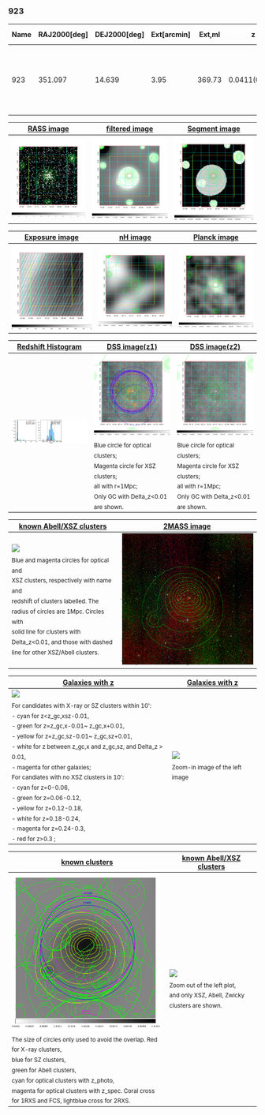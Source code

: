 <div STYLE="page-break-after: always;"></div>

### 923

|Name|RAJ2000[deg]|DEJ2000[deg] |Ext[arcmin]| Ext,ml | z | z_src| C|GC(XSZ,Delta_z<0.01)| GC(OPT,Delta_z<0.01)|GC| R_sig[arcmin] | R500[arcmin] | R500[Mpc]| CRsig[c/s] | CR500[c/s] |L500[1E44 erg/s]|F500[1E-12 erg/s/cm^2]| M500[1E14 Msun]|Tx[keV]|Cnt_sig|Beta|Rc[arcmin]|Comment|Alias|
|---|---|---|---|---|---|------|---|--------|---------|----------|---|---|---|---|---|---|---|---|---|---|---|---|---|---|
|923| 351.097| 14.639| 3.95| 369.73| 0.0411(0.005)| z1, z_xsz| B| L03, MCXC, PSZ2, Tar, XB| A, N, W| A, F20, L03, MCXC, N, PSZ2, Tar, W, XB| 14.162| 16.665| 0.812| 0.659(0.050)| 0.679(0.051)| 0.474(0.019)| 12.010(0.475)| 1.58(0.03)| 2.88(0.04)| 269.3| 0.928(-0.083+0.052)| 7.295(-0.704+0.466)| -| k474|

|[RASS image](../image/923/923_img.pdf)|[filtered image](../image/923/923_fil.pdf)|[Segment image](../image/923/923_seg.pdf)|
|-------------------|--------------------|-------------------|
| <img src="../image/923/923_img.png" width="300">  | <img src="../image/923/923_fil.png" width="300">   | <img src="../image/923/923_seg.png" width="300">  |

|[Exposure image](../image/923/923_mex.pdf)| [nH image](../image/923/923_nh.pdf)| [Planck image](../image/923/923_p.pdf)|
|-------------------|--------------------|-------------------|
|<img src="../image/923/923_mex.png" width="300">   | <img src="../image/923/923_nh.png" width="300">    | <img src="../image/923/923_p.png" width="300"> |

|[Redshift Histogram](../image/923/923_zg.pdf) | [DSS image(z1)](../image/923/923_dss_z1.pdf)      |  [DSS image(z2)](../image/923/923_dss_z2.pdf)    |
|-------------------|--------------------|-------------------|
|<img src="../image/923/923_zg.png" width="300"> |<img src="../image/923/923_dss_z1.png" width="300"> <sub><br>Blue circle for optical clusters; <br>Magenta circle for XSZ clusters; <br>all with r=1Mpc; <br>Only GC with Delta_z<0.01 are shown. </sub>| <img src="../image/923/923_dss_z2.png" width="300"><sub><br>Blue circle for optical clusters; <br>Magenta circle for XSZ clusters; <br>all with r=1Mpc; <br>Only GC with Delta_z<0.01 are shown. </sub> |

|[known Abell/XSZ clusters](../image/923/923_m.pdf) | [2MASS image](../image/923/923_2mass.pdf)      |
|-------------------|-------------------|
|<img src=../image/923/923_m.png width="300"> <br><sub>Blue and magenta circles for optical and <br>XSZ clusters, respectively with name and <br>redshift of clusters labelled. The <br>radius of circles are 1Mpc. Circles with <br>solid line for clusters with <br>Delta_z<0.01, and those with dashed <br>line for other XSZ/Abell clusters.        </sub>|<img src="../image/923/923_2mass.png" width="300">  |

|[Galaxies with z](../image/923/923_opt_ned.pdf) |[Galaxies with z](../image/923/923_opt_ned_zoom.pdf) |
|-------------------|-------------------|
| <img src=../image/923/923_opt_ned.png width="300"> <br><sub> For candidates with X-ray or SZ clusters within 10': <br> - cyan for z<z_gc,xsz-0.01, <br> - green for z=z_gc,x-0.01~ z_gc,x+0.01, <br> - yellow for z=z_gc,sz-0.01~ z_gc,sz+0.01, <br> - white for z between z_gc,x and z_gc,sz, and Delta_z > 0.01, <br> - magenta for other galaxies; <br>For candiates with no XSZ clusters in 10': <br> - cyan for z=0-0.06, <br> - green for z=0.06-0.12, <br> - yellow for z=0.12-0.18, <br> - white for z=0.18-0.24, <br> - magenta for z=0.24-0.3, <br> - red for z>0.3 ;  </sub>|<img src=../image/923/923_opt_ned_zoom.png width="300">  <br><sub> Zoom-in image of the left image</sub>|

|[known clusters](../image/923/923_gc.pdf) |[known Abell/XSZ clusters](../image/923/923_gc_large.pdf) |
|-------------------|-------------------|
| <img src=../image/923/923_gc.png width="300"> <br><sub> The size of circles only used to avoid the overlap. Red for X-ray clusters, <br> blue for SZ clusters, <br> green for Abell clusters, <br> cyan for optical clusters with z_photo, <br> magenta for optical clusters with z_spec. Coral cross for 1RXS and FCS, lightblue cross for 2RXS. </sub>|<img src=../image/923/923_gc_large.png width="300"> <br><sub> Zoom out of the left plot, <br> and only XSZ, Abell, Zwicky clusters are shown. </sub> |



